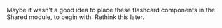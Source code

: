 Maybe it wasn't a good idea to place these flashcard components in the Shared module, to begin with. Rethink this later.